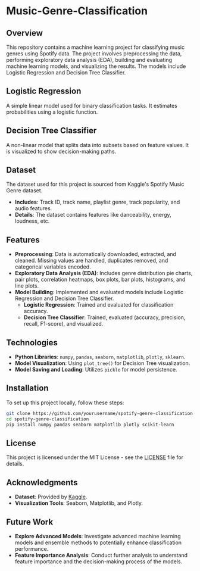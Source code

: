 # Music-Genre-Classification

## Overview

This repository contains a machine learning project for classifying music genres using Spotify data. The project involves preprocessing the data, performing exploratory data analysis (EDA), building and evaluating machine learning models, and visualizing the results. The models include Logistic Regression and Decision Tree Classifier.

## Logistic Regression
A simple linear model used for binary classification tasks. It estimates probabilities using a logistic function.

## Decision Tree Classifier
A non-linear model that splits data into subsets based on feature values. It is visualized to show decision-making paths.

## Dataset

The dataset used for this project is sourced from Kaggle's Spotify Music Genre dataset. 

- **Includes**: Track ID, track name, playlist genre, track popularity, and audio features.
- **Details**: The dataset contains features like danceability, energy, loudness, etc.

## Features

- **Preprocessing**: Data is automatically downloaded, extracted, and cleaned. Missing values are handled, duplicates removed, and categorical variables encoded.
- **Exploratory Data Analysis (EDA)**: Includes genre distribution pie charts, pair plots, correlation heatmaps, box plots, bar plots, histograms, and line plots.
- **Model Building**: Implemented and evaluated models include Logistic Regression and Decision Tree Classifier.
  - **Logistic Regression**: Trained and evaluated for classification accuracy.
  - **Decision Tree Classifier**: Trained, evaluated (accuracy, precision, recall, F1-score), and visualized.

## Technologies

- **Python Libraries**: `numpy`, `pandas`, `seaborn`, `matplotlib`, `plotly`, `sklearn`.
- **Model Visualization**: Using `plot_tree()` for Decision Tree visualization.
- **Model Saving and Loading**: Utilizes `pickle` for model persistence.

## Installation

To set up this project locally, follow these steps:

```bash
git clone https://github.com/yourusername/spotify-genre-classification.git
cd spotify-genre-classification
pip install numpy pandas seaborn matplotlib plotly scikit-learn
```

## License

This project is licensed under the MIT License - see the [LICENSE](LICENSE) file for details.

## Acknowledgments

- **Dataset**: Provided by [Kaggle](https://www.kaggle.com/).
- **Visualization Tools**: Seaborn, Matplotlib, and Plotly.

## Future Work

- **Explore Advanced Models**: Investigate advanced machine learning models and ensemble methods to potentially enhance classification performance.
- **Feature Importance Analysis**: Conduct further analysis to understand feature importance and the decision-making process of the models.
